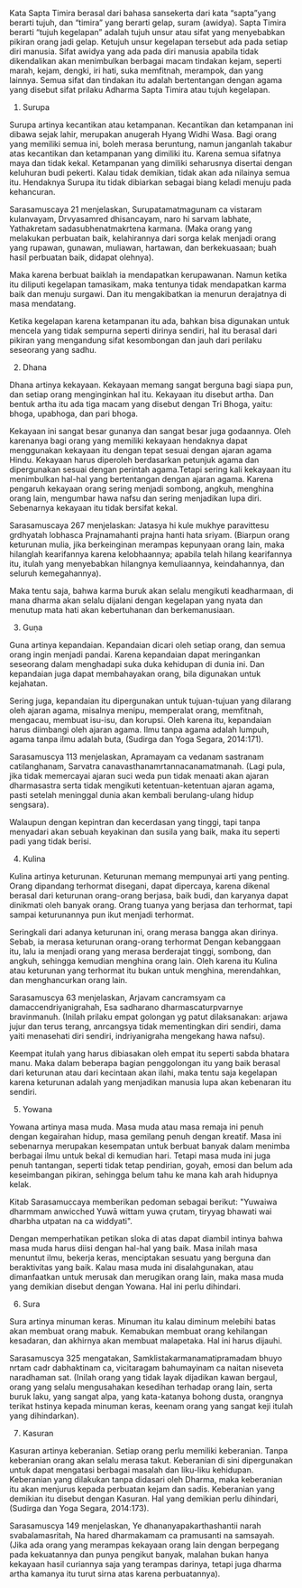 
Kata Sapta Timira berasal dari bahasa sansekerta dari kata “sapta”yang berarti tujuh, dan “timira” yang berarti gelap, suram (awidya). Sapta Timira berarti “tujuh kegelapan” adalah tujuh unsur atau sifat yang menyebabkan pikiran orang jadi gelap. Ketujuh unsur kegelapan tersebut ada pada setiap diri manusia. Sifat awidya yang ada pada diri manusia apabila tidak dikendalikan akan menimbulkan berbagai macam tindakan kejam, seperti marah, kejam, dengki, iri hati, suka memfitnah, merampok, dan yang lainnya. Semua sifat dan tindakan itu adalah bertentangan dengan agama yang disebut sifat prilaku Adharma Sapta Timira atau tujuh kegelapan.

1. Surupa

Surupa artinya kecantikan atau ketampanan. Kecantikan dan ketampanan ini dibawa sejak lahir, merupakan anugerah Hyang Widhi Wasa. Bagi orang yang memiliki semua ini, boleh merasa beruntung, namun janganlah takabur atas kecantikan dan ketampanan yang dimiliki itu. Karena semua sifatnya maya dan tidak kekal. Ketampanan yang dimiliki seharusnya disertai dengan keluhuran budi pekerti. Kalau tidak demikian, tidak akan ada nilainya semua itu. Hendaknya Surupa itu tidak dibiarkan sebagai biang keladi menuju pada kehancuran.

Sarasamuscaya 21 menjelaskan, Surupatamatmagunam ca vistaram kulanvayam, Drvyasamred dhisancayam, naro hi sarvam labhate, Yathakretam sadasubhenatmakrtena karmana. (Maka orang yang melakukan perbuatan baik, kelahirannya dari sorga kelak menjadi orang yang rupawan, gunawan, muliawan, hartawan, dan berkekuasaan; buah hasil perbuatan baik, didapat olehnya).

Maka karena berbuat baiklah ia mendapatkan kerupawanan. Namun ketika itu diliputi kegelapan tamasikam, maka tentunya tidak mendapatkan karma baik dan menuju surgawi. Dan itu mengakibatkan ia menurun derajatnya di masa mendatang.

Ketika kegelapan karena ketampanan itu ada, bahkan bisa digunakan untuk mencela yang tidak sempurna seperti dirinya sendiri, hal itu berasal dari pikiran yang mengandung sifat kesombongan dan jauh dari perilaku seseorang yang sadhu.

2. Dhana

Dhana artinya kekayaan. Kekayaan memang sangat berguna bagi siapa pun, dan setiap orang menginginkan hal itu. Kekayaan itu disebut artha. Dan bentuk artha itu ada tiga macam yang disebut dengan Tri Bhoga, yaitu: bhoga, upabhoga, dan pari bhoga.

Kekayaan ini sangat besar gunanya dan sangat besar juga godaannya. Oleh karenanya bagi orang yang memiliki kekayaan hendaknya dapat menggunakan kekayaan itu dengan tepat sesuai dengan ajaran agama Hindu. Kekayaan harus diperoleh berdasarkan petunjuk agama dan dipergunakan sesuai dengan perintah agama.Tetapi sering kali kekayaan itu menimbulkan hal-hal yang bertentangan dengan ajaran agama. Karena pengaruh kekayaan orang sering menjadi sombong, angkuh, menghina orang lain, mengumbar hawa nafsu dan sering menjadikan lupa diri. Sebenarnya kekayaan itu tidak bersifat kekal.

Sarasamuscaya 267 menjelaskan: Jatasya hi kule mukhye paravittesu grdhyatah lobhasca Prajnamahanti prajna hanti hata sriyam. (Biarpun orang keturunan mulia, jika berkeinginan merampas kepunyaan orang lain, maka hilanglah kearifannya karena kelobhaannya; apabila telah hilang kearifannya itu, itulah yang menyebabkan hilangnya kemuliaannya, keindahannya, dan seluruh kemegahannya).

Maka tentu saja, bahwa karma buruk akan selalu mengikuti keadharmaan, di mana dharma akan selalu dijalani dengan kegelapan yang nyata dan menutup mata hati akan kebertuhanan dan berkemanusiaan.

3. Guṇa

Guna artinya kepandaian. Kepandaian dicari oleh setiap orang, dan semua orang ingin menjadi pandai. Karena kepandaian dapat meringankan seseorang dalam menghadapi suka duka kehidupan di dunia ini. Dan kepandaian juga dapat membahayakan orang, bila digunakan untuk kejahatan.

Sering juga, kepandaian itu dipergunakan untuk tujuan-tujuan yang dilarang oleh ajaran agama, misalnya menipu, memperalat orang, memfitnah, mengacau, membuat isu-isu, dan korupsi. Oleh karena itu, kepandaian harus diimbangi oleh ajaran agama. Ilmu tanpa agama adalah lumpuh, agama tanpa ilmu adalah buta, (Sudirga dan Yoga Segara, 2014:171).

Sarasamuscya 113 menjelaskan, Apramayam ca vedanam sastranam catilanghanam, Sarvatra canavasthanamrtannacanamatmanah. (Lagi pula, jika tidak memercayai ajaran suci weda pun tidak menaati akan ajaran dharmasastra serta tidak mengikuti ketentuan-ketentuan ajaran agama, pasti setelah meninggal dunia akan kembali berulang-ulang hidup sengsara).

Walaupun dengan kepintran dan kecerdasan yang tinggi, tapi tanpa menyadari akan sebuah keyakinan dan susila yang baik, maka itu seperti padi yang tidak berisi.

4. Kulina

Kulina artinya keturunan. Keturunan memang mempunyai arti yang penting. Orang dipandang terhormat disegani, dapat dipercaya, karena dikenal berasal dari keturunan orang-orang berjasa, baik budi, dan karyanya dapat dinikmati oleh banyak orang. Orang tuanya yang berjasa dan terhormat, tapi sampai keturunannya pun ikut menjadi terhormat.

Seringkali dari adanya keturunan ini, orang merasa bangga akan dirinya. Sebab, ia merasa keturunan orang-orang terhormat Dengan kebanggaan itu, lalu ia menjadi orang yang merasa berderajat tinggi, sombong, dan angkuh, sehingga kemudian menghina orang lain. Oleh karena itu Kulina atau keturunan yang terhormat itu bukan untuk menghina, merendahkan, dan menghancurkan orang lain.

Sarasamuscya 63 menjelaskan, Arjavam cancramsyam ca damaccendriyanigrahah, Esa sadharano dharmascaturpvarnye bravinmanuh. (Inilah prilaku empat golongan yg patut dilaksanakan: arjawa jujur dan terus terang, anrcangsya tidak mementingkan diri sendiri, dama yaiti menasehati diri sendiri, indriyanigraha mengekang hawa nafsu).

Keempat itulah yang harus dibiasakan oleh empat itu seperti sabda bhatara manu. Maka dalam beberapa bagian penggolongan itu yang baik berasal dari keturunan atau dari kecintaan akan ilahi, maka tentu saja kegelapan karena keturunan adalah yang menjadikan manusia lupa akan kebenaran itu sendiri.

5. Yowana

Yowana artinya masa muda. Masa muda atau masa remaja ini penuh dengan kegairahan hidup, masa gemilang penuh dengan kreatif. Masa ini sebenarnya merupakan kesempatan untuk berbuat banyak dalam menimba berbagai ilmu untuk bekal di kemudian hari. Tetapi masa muda ini juga penuh tantangan, seperti tidak tetap pendirian, goyah, emosi dan belum ada keseimbangan pikiran, sehingga belum tahu ke mana kah arah hidupnya kelak.

Kitab Sarasamuccaya memberikan pedoman sebagai berikut: "Yuwaiwa dharmmam anwicched Yuwā wittam yuwa çrutam, tiryyag bhawati wai dharbha utpatan na ca widdyati".

Dengan memperhatikan petikan sloka di atas dapat diambil intinya bahwa masa muda harus diisi dengan hal-hal yang baik. Masa inilah masa menuntut ilmu, bekerja keras, menciptakan sesuatu yang berguna dan beraktivitas yang baik. Kalau masa muda ini disalahgunakan, atau dimanfaatkan untuk merusak dan merugikan orang lain, maka masa muda yang demikian disebut dengan Yowana. Hal ini perlu dihindari.

6. Sura

Sura artinya minuman keras. Minuman itu kalau diminum melebihi batas akan membuat orang mabuk. Kemabukan membuat orang kehilangan kesadaran, dan akhirnya akan membuat malapetaka. Hal ini harus dijauhi.

Sarasamuscya 325 mengatakan, Samklistakarmanamatipramadam bhuyo nrtam cadr dabhaktinam ca, vicitaragam bahumayinam ca naitan niseveta naradhaman sat. (Inilah orang yang tidak layak dijadikan kawan bergaul, orang yang selalu mengusahakan kesedihan terhadap orang lain, serta buruk laku, yang sangat alpa, yang kata-katanya bohong dusta, orangnya terikat hstinya kepada minuman keras, keenam orang yang sangat keji itulah yang dihindarkan).

7. Kasuran

Kasuran artinya keberanian. Setiap orang perlu memiliki keberanian. Tanpa keberanian orang akan selalu merasa takut. Keberanian di sini dipergunakan untuk dapat mengatasi berbagai masalah dan liku-liku kehidupan. Keberanian yang dilakukan tanpa didasari oleh Dharma, maka keberanian itu akan menjurus kepada perbuatan kejam dan sadis. Keberanian yang demikian itu disebut dengan Kasuran. Hal yang demikian perlu dihindari, (Sudirga dan Yoga Segara, 2014:173).

Sarasamuscya 149 menjelaskan, Ye dhananyapakarthashantii narah svabalamasritah, Na hared dharmakamam ca pramusanti na samsayah. (Jika ada orang yang merampas kekayaan orang lain dengan berpegang pada kekuatannya dan punya pengikut banyak, malahan bukan hanya kekayaan hasil curiannya saja yang terampas darinya, tetapi juga dharma artha kamanya itu turut sirna atas karena perbuatannya).